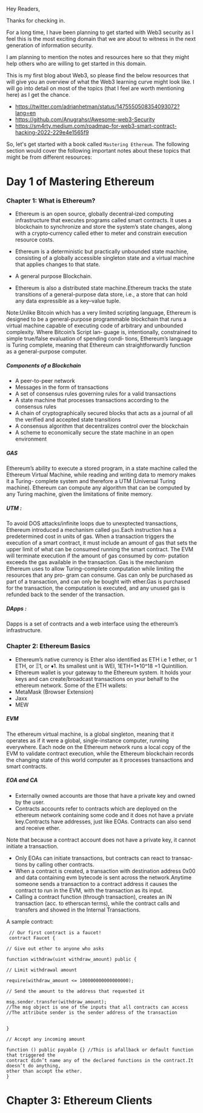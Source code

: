 
Hey Readers,

Thanks for checking in.

For a long time, I have been planning to get started with Web3 security as I feel this is the most exciting domain that we are about to witness in the next generation of information security.

I am planning to mention the notes and resources here so that they might help others who are willing to get started in this domain.

This is my first blog about Web3, so please find the below resources that will give you an overview of what the Web3 learning curve might look like. I will go into detail on most of the topics (that I feel are worth mentioning here) as I get the chance.

- https://twitter.com/adrianhetman/status/1475550508354093072?lang=en
- https://github.com/Anugrahsr/Awesome-web3-Security
- https://sm4rty.medium.com/roadmap-for-web3-smart-contract-hacking-2022-229e4e1565f9

So, let's get started with a book called `Mastering Ethereum`. The following section would cover the following important notes about these topics that might be from different resources: 

# Day 1 of Mastering Ethereum

### Chapter 1: What is Ethereum?

- Ethereum is an open source, globally decentral‐ized computing infrastructure that executes programs called smart contracts. It uses a blockchain to synchronize and store the system’s state changes, along with a crypto‐currency called ether to meter and constrain execution resource costs.

- Ethereum is a deterministic but practically unbounded state machine, consisting of a globally accessible singleton state and a virtual machine that applies changes to that state.
- A general purpose Blockchain.
- Ethereum is also a distributed state machine.Ethereum tracks the state transitions of a general-purpose data
store, i.e., a store that can hold any data expressible as a key–value tuple.

Note:Unlike Bitcoin which has a very limited scripting language, Ethereum is designed to be a general-purpose programmable blockchain that runs a virtual machine capable of executing code of arbitrary and unbounded complexity. Where Bitcoin’s Script lan‐ guage is, intentionally, constrained to simple true/false evaluation of spending condi‐ tions, Ethereum’s language is Turing complete, meaning that Ethereum can straightforwardly function as a general-purpose computer.

##### Components of a Blockchain
- A peer-to-peer network
- Messages in the form of transactions
- A set of consensus rules governing rules for a valid transactions
- A state machine that processes transactions according to the consensus rules
- A chain of cryptographically secured blocks that acts as a journal of all the verified and accepted state transitions
- A consensus algorithm that decentralizes control over the blockchain
- A scheme to economically secure the state machine in an open environment

##### GAS 

Ethereum’s ability to execute a stored program, in a state machine called the Ethereum Virtual Machine, while reading and writing data to memory makes it a Turing- complete system and therefore a UTM (Universal Turing machine). Ethereum can compute any algorithm that can be computed by any Turing machine, given the limitations of finite memory.

##### UTM : 

To avoid DOS attacks/infinite loops due to unexptected transactions, Ethereum introduced a mechanism called `gas`.Each instruction has a predetermined cost in units of gas. When a transaction triggers the execution of a smart contract, it must include an amount of gas that sets the upper limit of what can be consumed running the smart contract. The EVM will terminate execution if the amount of gas consumed by com‐ putation exceeds the gas available in the transaction. Gas is the mechanism Ethereum uses to allow Turing-complete computation while limiting the resources that any pro‐ gram can consume.
Gas can only be purchased as part of a transaction, and can only be bought with ether.Gas is purchased for the transaction, the computation is executed, and any unused gas is refunded back to the sender of the transaction.


##### DApps :  
Dapps is a set of contracts and a web interface using the ethereum’s infrastructure.


### Chapter 2: Ethereum Basics
- Ethereum’s native currency is Ether also identified as ETH i.e 1 ether, or 1 ETH, or Ξ1, or ♦1. Its smallest unit is WEI, 1ETH=1*10^18 =1 Quintillion.
- Ethereum wallet is your gateway to the Ethereum system. It holds your keys and can create/broadcast transactions on your behalf to the ethereum network.
Some of the ETH wallets:
- MetaMask (Browser Extension)
- Jaxx
- MEW


##### EVM
The ethereum virtual machine, is a global singleton, meaning that it operates as if it were a global, single-instance computer, running everywhere. Each node on the Ethereum network runs a local copy of the EVM to validate contract execution, while the Ethereum blockchain records the changing state of this world computer as it processes transactions and smart contracts.

##### EOA and CA
- Externally owned accounts are those that have a private key and owned by the user.
- Contracts accounts refer to contracts which are deployed on the ethereum network containing some code and it does not have a prviate key.Contracts have addresses, just like EOAs. Contracts can also send and receive ether.

Note that because a contract account does not have a private key, it cannot initiate a transaction.
- Only EOAs can initiate transactions, but contracts can react to transac‐ tions by calling other contracts.
- When a contract is created, a transaction with destination address 0x00 and data containing evm bytecode is sent across the network.Anytime someone sends a transaction to a contract address it causes the contract to run in the EVM, with the transaction as its input.
- Calling a contract function (through transaction), creates an IN transaction (acc. to etherscan terms), while the contract calls and transfers and showed in the Internal Transactions.

A sample contract:
```
 // Our first contract is a faucet!
 contract Faucet {

// Give out ether to anyone who asks

function withdraw(uint withdraw_amount) public {

// Limit withdrawal amount

require(withdraw_amount <= 100000000000000000);

// Send the amount to the address that requested it

msg.sender.transfer(withdraw_amount);
//The msg object is one of the inputs that all contracts can access
//The attribute sender is the sender address of the transaction


}

// Accept any incoming amount

function () public payable {} //This is afallback or default function that triggered the
contract didn’t name any of the declared functions in the contract.It doesn’t do anything, 
other than accept the ether.
}
```

# Chapter 3: Ethereum Clients

